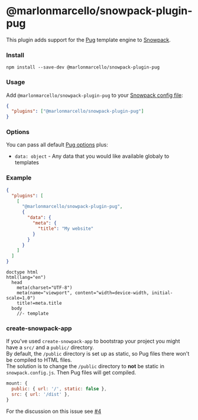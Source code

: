 # @marlonmarcello/snowpack-plugin-pug

This plugin adds support for the [Pug](https://pugjs.org/) template engine to [Snowpack](https://www.snowpack.dev/).

### Install

```
npm install --save-dev @marlonmarcello/snowpack-plugin-pug
```

### Usage

Add `@marlonmarcello/snowpack-plugin-pug` to your [Snowpack config file](https://www.snowpack.dev/reference/configuration):

```json
{
  "plugins": ["@marlonmarcello/snowpack-plugin-pug"]
}
```

### Options

You can pass all default [Pug options](https://pugjs.org/api/reference.html#options) plus:

- `data: object` - Any data that you would like available globaly to templates

### Example

```json
{
  "plugins": [
    [
      "@marlonmarcello/snowpack-plugin-pug",
      {
        "data": {
          "meta": {
            "title": "My website"
          }
        }
      }
    ]
  ]
}
```

```pug
doctype html
html(lang="en")
  head
    meta(charset="UTF-8")
    meta(name="viewport", content="width=device-width, initial-scale=1.0")
    title!=meta.title
  body
    //- template
```

### create-snowpack-app
If you've used `create-snowpack-app` to bootstrap your project you might have a `src/` and a `public/` directory.  
By default, the `/public` directory is set up as static, so Pug files there won't be compiled to HTML files.  
The solution is to change the `/public` directory to **not** be static in `snowpack.config.js`. Then Pug files will get compiled.
```js
mount: {
  public: { url: '/', static: false },
  src: { url: '/dist' },
}
```
For the discussion on this issue see [#4](https://github.com/marlonmarcello/snowpack-plugin-pug/issues/4#issuecomment-807180519)
